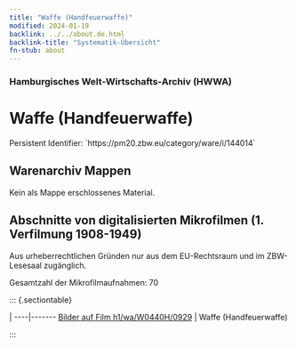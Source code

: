 ```yaml
---
title: "Waffe (Handfeuerwaffe)"
modified: 2024-01-19
backlink: ../../about.de.html
backlink-title: "Systematik-Übersicht"
fn-stub: about
---
```


### Hamburgisches Welt-Wirtschafts-Archiv (HWWA)

# Waffe (Handfeuerwaffe)

<div class="hint">Persistent Identifier: `https://pm20.zbw.eu/category/ware/i/144014`</div>







## Warenarchiv Mappen





Kein als Mappe erschlossenes Material.



<a id="filmsections" />

## Abschnitte von digitalisierten Mikrofilmen (1. Verfilmung 1908-1949)

<p>Aus urheberrechtlichen Gründen nur aus dem EU-Rechtsraum und im ZBW-Lesesaal zugänglich.</p>


<p>Gesamtzahl der Mikrofilmaufnahmen: 70</p>





::: {.sectiontable}

 | 
----|-------
<a class="btn" href="https://pm20.zbw.eu/film/h1/wa/W0440H/0929" rel="nofollow">Bilder auf Film h1/wa/W0440H/0929</a> | Waffe (Handfeuerwaffe)


:::
















